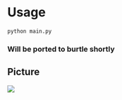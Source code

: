# Usage
```Py
python main.py
```
 
### Will be ported to burtle shortly
 
## Picture
![](https://cdn.discordapp.com/attachments/947092663914623016/959881806688182272/unknown.png)
